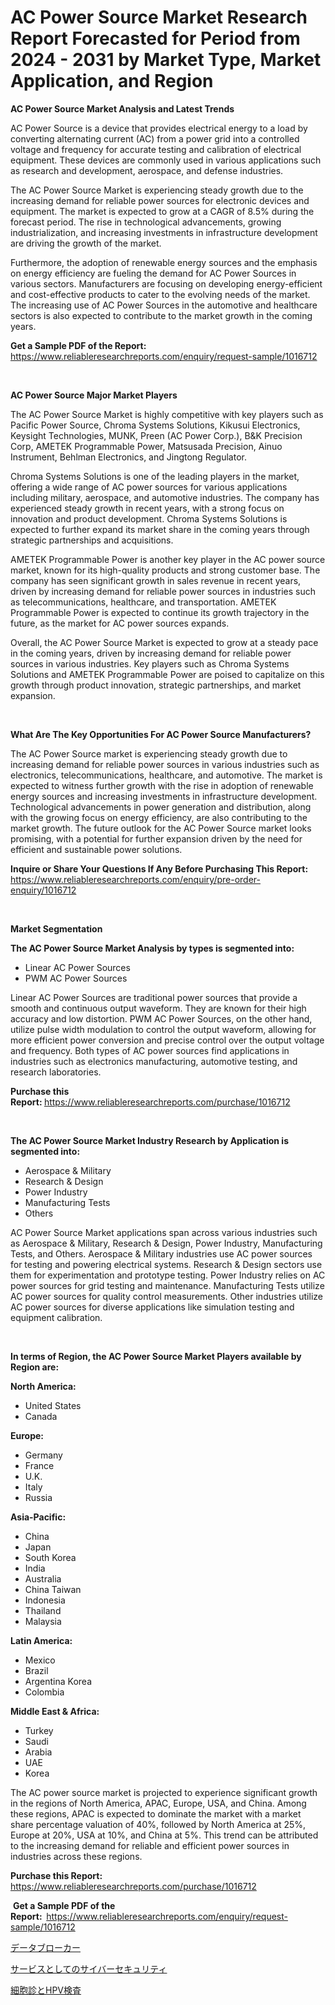 <p><h1>AC Power Source Market Research Report Forecasted for Period from 2024 -  2031 by Market Type, Market Application, and Region</h1></p><p><strong>AC Power Source Market Analysis and Latest Trends</strong></p>
<p><p>AC Power Source is a device that provides electrical energy to a load by converting alternating current (AC) from a power grid into a controlled voltage and frequency for accurate testing and calibration of electrical equipment. These devices are commonly used in various applications such as research and development, aerospace, and defense industries.</p><p>The AC Power Source Market is experiencing steady growth due to the increasing demand for reliable power sources for electronic devices and equipment. The market is expected to grow at a CAGR of 8.5% during the forecast period. The rise in technological advancements, growing industrialization, and increasing investments in infrastructure development are driving the growth of the market.</p><p>Furthermore, the adoption of renewable energy sources and the emphasis on energy efficiency are fueling the demand for AC Power Sources in various sectors. Manufacturers are focusing on developing energy-efficient and cost-effective products to cater to the evolving needs of the market. The increasing use of AC Power Sources in the automotive and healthcare sectors is also expected to contribute to the market growth in the coming years.</p></p>
<p><strong>Get a Sample PDF of the Report:&nbsp;</strong> <a href="https://www.reliableresearchreports.com/enquiry/request-sample/1016712">https://www.reliableresearchreports.com/enquiry/request-sample/1016712</a></p>
<p>&nbsp;</p>
<p><strong>AC Power Source Major Market Players</strong></p>
<p><p>The AC Power Source Market is highly competitive with key players such as Pacific Power Source, Chroma Systems Solutions, Kikusui Electronics, Keysight Technologies, MUNK, Preen (AC Power Corp.), B&K Precision Corp, AMETEK Programmable Power, Matsusada Precision, Ainuo Instrument, Behlman Electronics, and Jingtong Regulator.</p><p>Chroma Systems Solutions is one of the leading players in the market, offering a wide range of AC power sources for various applications including military, aerospace, and automotive industries. The company has experienced steady growth in recent years, with a strong focus on innovation and product development. Chroma Systems Solutions is expected to further expand its market share in the coming years through strategic partnerships and acquisitions.</p><p>AMETEK Programmable Power is another key player in the AC power source market, known for its high-quality products and strong customer base. The company has seen significant growth in sales revenue in recent years, driven by increasing demand for reliable power sources in industries such as telecommunications, healthcare, and transportation. AMETEK Programmable Power is expected to continue its growth trajectory in the future, as the market for AC power sources expands.</p><p>Overall, the AC Power Source Market is expected to grow at a steady pace in the coming years, driven by increasing demand for reliable power sources in various industries. Key players such as Chroma Systems Solutions and AMETEK Programmable Power are poised to capitalize on this growth through product innovation, strategic partnerships, and market expansion.</p></p>
<p>&nbsp;</p>
<p><strong>What Are The Key Opportunities For AC Power Source Manufacturers?</strong></p>
<p><p>The AC Power Source market is experiencing steady growth due to increasing demand for reliable power sources in various industries such as electronics, telecommunications, healthcare, and automotive. The market is expected to witness further growth with the rise in adoption of renewable energy sources and increasing investments in infrastructure development. Technological advancements in power generation and distribution, along with the growing focus on energy efficiency, are also contributing to the market growth. The future outlook for the AC Power Source market looks promising, with a potential for further expansion driven by the need for efficient and sustainable power solutions.</p></p>
<p><strong>Inquire or Share Your Questions If Any Before Purchasing This Report:</strong> <a href="https://www.reliableresearchreports.com/enquiry/pre-order-enquiry/1016712">https://www.reliableresearchreports.com/enquiry/pre-order-enquiry/1016712</a></p>
<p>&nbsp;</p>
<p><strong>Market Segmentation</strong></p>
<p><strong>The AC Power Source Market Analysis by types is segmented into:</strong></p>
<p><ul><li>Linear AC Power Sources</li><li>PWM AC Power Sources</li></ul></p>
<p><p>Linear AC Power Sources are traditional power sources that provide a smooth and continuous output waveform. They are known for their high accuracy and low distortion. PWM AC Power Sources, on the other hand, utilize pulse width modulation to control the output waveform, allowing for more efficient power conversion and precise control over the output voltage and frequency. Both types of AC power sources find applications in industries such as electronics manufacturing, automotive testing, and research laboratories.</p></p>
<p><strong>Purchase this Report:&nbsp;</strong><a href="https://www.reliableresearchreports.com/purchase/1016712">https://www.reliableresearchreports.com/purchase/1016712</a></p>
<p>&nbsp;</p>
<p><strong>The AC Power Source Market Industry Research by Application is segmented into:</strong></p>
<p><ul><li>Aerospace & Military</li><li>Research & Design</li><li>Power Industry</li><li>Manufacturing Tests</li><li>Others</li></ul></p>
<p><p>AC Power Source Market applications span across various industries such as Aerospace & Military, Research & Design, Power Industry, Manufacturing Tests, and Others. Aerospace & Military industries use AC power sources for testing and powering electrical systems. Research & Design sectors use them for experimentation and prototype testing. Power Industry relies on AC power sources for grid testing and maintenance. Manufacturing Tests utilize AC power sources for quality control measurements. Other industries utilize AC power sources for diverse applications like simulation testing and equipment calibration.</p></p>
<p>&nbsp;</p>
<p><strong>In terms of Region, the AC Power Source Market Players available by Region are:</strong></p>
<p>
    <p> <strong> North America: </strong>
        <ul>
            <li>United States</li>
            <li>Canada</li>
        </ul>
        </p> 
    <p> <strong> Europe: </strong>
        <ul>
            <li>Germany</li>
            <li>France</li>
            <li>U.K.</li>
            <li>Italy</li>
            <li>Russia</li>
        </ul>
        </p> 
    <p> <strong> Asia-Pacific: </strong>
        <ul>
            <li>China</li>
            <li>Japan</li>
            <li>South Korea</li>
            <li>India</li>
            <li>Australia</li>
            <li>China Taiwan</li>
            <li>Indonesia</li>
            <li>Thailand</li>
            <li>Malaysia</li>
        </ul>
        </p> 
    <p> <strong> Latin America: </strong>
        <ul>
            <li>Mexico</li>
            <li>Brazil</li>
            <li>Argentina Korea</li>
            <li>Colombia</li>
        </ul>
        </p> 
    <p> <strong> Middle East & Africa: </strong>
        <ul>
            <li>Turkey</li>
            <li>Saudi</li>
            <li>Arabia</li>
            <li>UAE</li>
            <li>Korea</li>
        </ul>
    </p>
    </p>
<p><p>The AC power source market is projected to experience significant growth in the regions of North America, APAC, Europe, USA, and China. Among these regions, APAC is expected to dominate the market with a market share percentage valuation of 40%, followed by North America at 25%, Europe at 20%, USA at 10%, and China at 5%. This trend can be attributed to the increasing demand for reliable and efficient power sources in industries across these regions.</p></p>
<p><strong>Purchase this Report: </strong><a href="https://www.reliableresearchreports.com/purchase/1016712">https://www.reliableresearchreports.com/purchase/1016712</a></p>
<p>&nbsp;<strong>Get a Sample PDF of the Report:&nbsp;&nbsp;</strong><a href="https://www.reliableresearchreports.com/enquiry/request-sample/1016712">https://www.reliableresearchreports.com/enquiry/request-sample/1016712</a></p>
<p><strong></strong></p>
<p><p><a href="https://github.com/moulafa/Market-Research-Report-List-1/blob/main/48552198340.md">データブローカー</a></p><p><a href="https://github.com/SantosDicki04/Market-Research-Report-List-1/blob/main/84025148338.md">サービスとしてのサイバーセキュリティ</a></p><p><a href="https://github.com/nxboeu02965442/Market-Research-Report-List-1/blob/main/57459138339.md">細胞診とHPV検査</a></p></p>